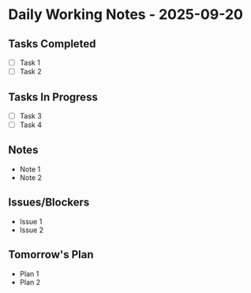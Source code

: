 # Daily Working Notes - 2025-09-20

## Tasks Completed
- [ ] Task 1
- [ ] Task 2

## Tasks In Progress
- [ ] Task 3
- [ ] Task 4

## Notes
- Note 1
- Note 2

## Issues/Blockers
- Issue 1
- Issue 2

## Tomorrow's Plan
- Plan 1
- Plan 2